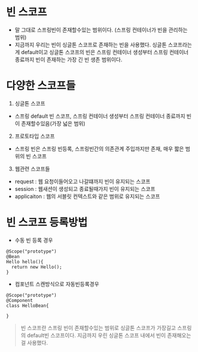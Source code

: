 # 빈 스코프

- 말 그대로 스프링빈이 존재할수있는 범위이다. (스프링 컨테이너가 빈을 관리하는 범위)
- 지금까지 우리는 빈이 싱글톤 스코프로 존재하는 빈을 사용했다. 싱글톤 스코프라는게 default이고 싱글톤 스코프의 빈은 스프링 컨테이너 생성부터 스프링 컨테이너 종료까지 빈이 존재하는 가장 긴 빈 생존 범위이다.

# 다양한 스코프들

1. 싱글톤 스코프

- 스프링 default 빈 스코프, 스프링 컨테이너 생성부터 스프링 컨테이너 종료까지 빈이 존재할수있음(가장 넓은 범위)

2. 프로토타입 스코프

- 스프링 빈은 스프링 빈등록, 스프링빈간의 의존관계 주입까지만 존재, 매우 짧은 범위의 빈 스코프

3. 웹관련 스코프들

- request : 웹 요청이들어오고 나갈떄까지 빈이 유지되는 스코프
- session : 웹새션이 생성되고 종료될때가지 빈이 유지되는 스코프
- applicaiton : 웹의 서블릿 컨텍스트와 같은 범위로 유지되는 스코프

# 빈 스코프 등록방법

- 수동 빈 등록 경우

```
@Scope("prototype")
@Bean
Hello hello(){
  return new Hello();
}
```

- 컴포넌트 스캔방식으로 자동빈등록경우

```
@Scope("prototype")
@Component
class HelloBean{

}
```

> 빈 스코프란 스프링 빈이 존재할수있는 범위로 싱글톤 스코프가 가장길고 스프링의 default빈 스코프이다. 지금까지 우린 싱글톤 스코프 내에서 빈이 존재해오는걸 사용했다.

